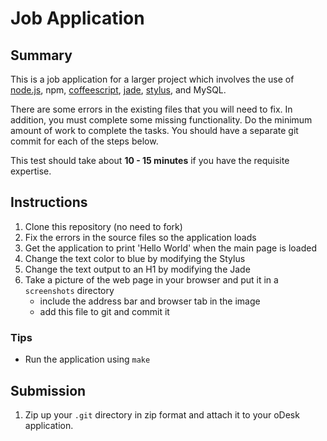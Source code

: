 Job Application
===============

Summary
-------

This is a job application for a larger project which involves the use of [node.js](http://nodejs.org), npm, [coffeescript](http://coffeescript.org/), [jade](http://jade-lang.com/), [stylus](http://learnboost.github.com/stylus/), and MySQL.

There are some errors in the existing files that you will need to fix.  In addition, you must complete some missing functionality.  Do the minimum amount of work to complete the tasks.  You should have a separate git commit for each of the steps below.

This test should take about **10 - 15 minutes** if you have the requisite expertise.

Instructions
------------

1. Clone this repository (no need to fork)
2. Fix the errors in the source files so the application loads
3. Get the application to print 'Hello World' when the main page is loaded
4. Change the text color to blue by modifying the Stylus
5. Change the text output to an H1 by modifying the Jade
6. Take a picture of the web page in your browser and put it in a `screenshots` directory
    * include the address bar and browser tab in the image
    * add this file to git and commit it

### Tips

* Run the application using `make`

Submission
----------

1. Zip up your `.git` directory in zip format and attach it to your oDesk application.
